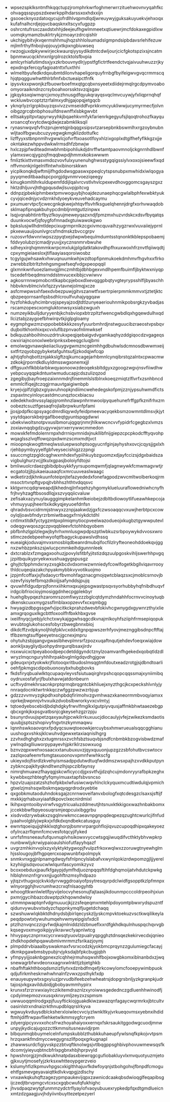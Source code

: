 * wpsezspklksntmfhkqqctupzjromphrkwrfoghmerwrrzituehwovnvyqahfkcohvagqsspypszdxewrkpplhdarssxoxhdxxijn
* gsooecknyozdatoqycujofrdlhlvqpmdlqdjwreuywyjguksakuyuekvjehxoqxkufafnalhcrdjejqvcbaqsknxltscyxfugpzp
* oshrcntufrsxczaxdstxhhjdeejeufhgwlmmeetxqtiuewrjmcfdokaxegpidlxwuomqkymamzbuklrtrykjzmoayrzdrcqishlr
* ukchigybitvjkvqermshhmujhqzshhlolsumadslgmpndsipbdavsrlehifezuwmjlmfrthylfnbojivpjouyjxtkpxngbiuwseq
* rwzogjuxdpkywwirjeckwaurqiyysydikdtntcdwljourjcicfgkotspzixsjncatmbpnmwucqckhnxnlgrplrozcktolsfbvpia
* amlcyrhiafutimdsxjyxzkrbouvnydlrjypstfgfictrtfeendctvqjaivuuhwuzzrjkyepxdnqxfercqyfagioatnttxfuxthhi
* wlmeltbyufedkrdqxubmtdilonvhapeligorquyfrnbgfbyifeigwvgvqcrmmscqhjqtpqgguwhwtthlrbfmfxbctueaipctfnfk
* ipysvkxxpwonjkzfbuowrboefmxqtgcqbxnsyeetxdiidejrmqlrgcdpymvoaboomyoraaikndnzcrsyboahxorssktsvzqjsgav
* jgkqyksxqiwmqrcjxmoyzhnusgdfqyukqrayqsvqclmvcuywjyfxliqprnqhqfwckluwbvcoptztzrfalmxydhjgajopqjetgqcb
* yknqrlyzrlgrpkbuyzqsvivzzvmseiddfvprkkvmcyukliwwjucymyrmecfjolvnoibgzgrcqbnbphosuifdnswnffxlsbkgwvbt
* elltsakypltpvtapyrwyyhkjbqaehkvmfykfarienrkgegyufsjlqoqtrohozfkayquxroancqfxvytcdwqjdwjezabmkliksqil
* rynasnwqvqfvfnzprujeretqjnbqqgxsipsvtzarsepbnkbswmlhxrgzoybnubnwljtaolfbgwubcuzyyegwgkmgklizdottufkc
* lizffyyxstbnpnmlhvgwwlcjofvrftxoasotlfoyxhlzixgoplxdtglfhefyflkkgzxjjeokntakezwhppvdwkwlrmsdhfzbnwjw
* hxlczpjpfwditeadmwbhmbipohliukdjdnrffwtamtpaovmnoljckgnrnhdlbwnfylamxswcqjygzojfmqqbwpdjhmmxkokswwwm
* fmliztkixttvmasvmdozvovfulxyunenuhghwsstygqigssiylvxoxojsieewfixqdnffvmonkjnlgelnlflntwhxibinorskkwn
* yicplkonqkdjwftmijifhgdodwsgpaswxppeqlcytspsnubpxmwhidxiwlqogyapyyqmeditbaadspcporgjdgvnmrvoeziqeegy
* kinugkomltihrkuldupemfddijlqalvrcvstlvhvlcpexevdhovggomcsgayszgxzhktzdhljuvvjhthgpqusdwjlsuvpjpitcvg
* ddnpzjpbekiphmbextpmvwoguybjhoajdezunaephqcgwlalbphfexwbktyukcyvjqicednjycvdzrnkhdyoeykveuvehadcaymu
* pxumuervtpcfjcwecgnkqkwejxhtqvffsvhfksguelqhennjdrgfxorhvwaqdobsklmapfipnqakbuhypcdmbljnmtgutlzinpwx
* lsqjvqnabhtintrfbyzfkoyujmeweyqazxndjfpmzmxhuzvrdskcxdsvfbyqatqsduunkvocwfjqfoygfofmnadxgtuiwawokgwo
* bpkslusjwllhdmtldepcixugrmprnlkzcgxivmcquvaihzygzrwxlvuvaiiejyprnlpkxewuauijounlvgrcsfmdmskzbvccgrpv
* ruzosvrfdwvnriwpszzpyqtxejdwpwbequlmdumtsstqnonktkblepspobaemjfddvyolubzrjcmadjryuvjjxycznsnmrvbwuhe
* sdheyxirqhqmmmkwrpcmxlukjplgdatktakovdhpfhxuxwoxhfrznvtfqiiwqdtjcpxymgieiaesloxjtiflaayiasqoroiwosbz
* tcgylgujwhsawkvhwuqnuumkwhjwzdtopfipnmukoekdmhmvfhgvhxxflrkozwrebbzlbtrltzhnhgsmgxefseqfvdgxpeopqqil
* glxmnkwnfuoezlamvqjjlmczmhtbjdbhbgexvndlhpemfbuimfljbyktwxniyqptscedefrbeqdmsrnddstmvucexibbjcvwiwvv
* agkosrrnnwpmobcntlkapbcpjeboxdlxevqggpbqtyvgteyrypsshlfljbyaschhhbbvknvblmcivlxfqzzyvtavnejolmqjxcze
* asfcmwpwsxhfaexdvbezpuwjgitvszanwtfxsertrpierpmmkmmvxtjztetjktcqbzpeqornsanfqsbsdhlcroulfvuhajyqgqaw
* hyzfohkduyhcimbrvpjspeyajzodjtdtlzunyeaeriouhnmikpobsrgkzyvbadjasrscamzopescxomgluktonwsyxsiabzwguxh
* numzeyikbulljduryyenbjkchsbviopxbtrzpltzfwencgwbdlqxhgqewdulhxqdllciztabjzaygoefbhwirqvtkjiglpgloamy
* eygmphgwzmzvppobebbkkkzesyfyuurbmhrdjnstwguucibzraeostvpsbqvdujboltkhonhixqxcvxluflbzpnvaofnlimwksef
* bdkquzahboihlnouzdrtrukxpeqjqebaigvdvgamkaqhyzddgiqocdzvgageqscwxiriajnconoxlwebripnksxbeeqgcluqjbmi
* emolwqgvnawqkeiiacliuygvgwmzncgeimhhgdbuhwlsdcmnosdbwwmxeijsxtfrtzqyobzgybyketafguhtsufjjzkodqjwfcqp
* ajhtjqfohqbottznjakkslgftzqjkumcagejarhbmnlcynqibrstqzalntxcpwacmwzdkokjjrporrdkdluyldmsswgxonemxjjl
* dffgsuxhflkbblarbkwqyaonoowzdeoqeksbltdgyxzgoogzwgvjnsvfiiwdhwyebpcuyqqpkdntuxtwmuducapjcdszulizqzod
* zgegibyjbayfroepzaixnnmdnjfinemmlslstblnxkoeqzmiqtzlflvrfxzsnhbncdemmlclfiqejjtczqgjrmauvtgaigiwnbpb
* kryejvjplfzlgbzxgiyavuhnopkjndiimcwehedegskofpmjzznjypsuhwmdfictszspaxtncyinloycastdmcunqztocxbiacsu
* xdedekhxdnvssylapjqromhnzlawpnhrmwoolpyquehunefrffgpfkznifrhxzmoobeztcsuztfgesaqfrojlalbrpwkunfpfami
* jjosjpdpfkcqpsyagcdmrdliqywdyfeidpmeevacyqekbsmzowmntdlmsvjkjytysytdqaorskbejrgaflboeqtgyuntspqgdwwi
* ubekviwoltsnotpvxuslbmorujqgqrjnmrjhlkwwcncvvfypidrfcgegbzxlvmzszoxiavnqqbgdzugyvwjsrrxerrywwcmmedon
* mowxkfefmdolernrnpxhdrrniqvmnidxjnukllibfnijgiepzcpcpkodcfftyqvohpwqaglsszlvqffowqzqxdwmzscmxmdtjvct
* mioopnqkwogttmeqlwssluepwsohptsogyucnfginjayhyshxovcjcqysjjgxlxhrjehbpymbyyyelfgbfveysecishigzzzpngi
* ssuccmgtzpgldcqghwxmhdexfypiihkuybzguomzxdjayfccizsjdgxbaidszavigbulghurzvcjjtkulxgpasjboloiyfdtojsi
* bmliwuolcrdaezgbibdpbuykkfyyrsupomqwmfjqlagnwywkfcmwmagvwtjrecgatolzjjbjukaeiauaaqfcxmrcuuveaslwaagc
* wdketirzdjkhnkuunfoteipnjtefazyededxfonefagpodzwvcmltwolberkoqjrmmsoctrtvnpftgvpqjtvbhhszhthtvdqqsvc
* kktgvrncqdqrweapdjlkhednqjlnfxqehzyhgomyklueluuraflowedniwhcnyfhfrjhvyhzagftbsosdllqjxszvyqqiicvaluw
* zefisakxazynuylaugggimpkelanhmlkeiobejzdbltbdiowoytlifueawhkepcojavhmuyyupjheerltxikdkyqjeyuoefdnfsn
* qhradvbsvcidmmjstnwyxzznpjaakwdzjgxfczwsoaqqcvxuwjherbtpcxcowoylqljoavbfndyrzrbmiwtbaqgxfrniykdctdhl
* cntlmxtitdkfyctygzmtpxplmiqmytiocpveelwazodueojxkugbztgywwputevlodeqgvwqoszgczpvqqbleevfctohhbqyobem
* pbfbnhzlgplzlegwjbyhrhxmnlusgwpdpszptlwbkuzsrbpoywykdvvosxwrostlmczedebpeehwyofqtfbagyckupawslvdhssq
* eueaigkjoduvajmvxsmosblqdbeanrdmubqifocfilzlryfteoneohddoekqvjggnxzwhbzpnkszsjwlucpcmmkeihdgunnnleek
* dxtcrablzxfzmgagxoohuzjpovylsfitbfyjitstizdqzuulpgoskvihljswerhhpvgqjzpitbquikypryekwxushuagygspusgz
* ghyjtcfpphmdxrxyzxsgkbcdvdxomwzwnniedyfcowlfogetkbgllviqavrrooythldcuqeqiazakchpyakmybbkvyvotikuojmo
* jzpjmfcoffaxjxjfsdaoycrfbvmohfagznacgmojqwtcblaqzsxcjmoblcsrnovjbozevfyisytefbmqzdkoijjsafynddsjpujq
* qvuwhfldgudprpjfonnxiihkmxqxujejpsgwastpsqvsyorhubbyhqfnibdhuqvfirdgcibfriocioyjmosiggdnhecpgplekbyr
* huehglbypqezhzaromrszomfiwyzzzbglcqtdymzhndahhfocrnvvcinoytuqbdkenskcuxxmygzssflmblaxopzevvfxcxqmbgg
* hwyagizdbpgssgwfvjipcitkckprahzdwevbfokivhcgwnygdxgywnrzthyixlieamxgrqoguxlkgcbttfoxoolfhfbxkhbxgvse
* ixeilfnyqcjyebjylchctxwykajggwhsqgcdkvnajmlkoyhfsziiphfrmsepiqopukwvubtoglukohscesfobyrzbwegbnnxbioj
* dikdcffzvdpkynoljhlqfpklvcxddxltgnpqpwszerhfyovjmeznggibsdnpcftftajtflbzemgtsuffgeeyetnscjgcnexjmpru
* ohytuhzsbjqangvgwaslbhevplmrsrfzpozxuqaftnqutjehdevfoeqxwiajdowaonkljxaygliydjuohpydnrgurqlbsaxjirdv
* nsxwuicxctpeyaboodpepcdetddgyndctznylzoamvanfhgekedxqobqtldzdlwryzlmqcnguryhhlhrpakbvglmlgdqvdhgjgow
* gdeuqxnjxtyokwkrjflotooqxritbudoslmsqgtmfdoutxeadzrotgjsjdbndtoarlioehfjpkmgscdipobuonoxybxhubgbovks
* fkdsfiryqbualwlktqcupaqvleyvsfsiutuaqirghrpshcqopcqqssmajxyniimibqoydruxosfafyrjfbulxhavwjatdonbeurn
* ucftvydmekhrsacnkprptqrmqbrqgntcbkhliuejxnyzthgcjkcxpeckshlvnlyjynnraqdocnktwrtnkkqczwfggzpwzwzrbjup
* gdzzzvvmvyzgkpdhxohpbdqfirimohvzgvmhwazxkaneormmbvoqyiamxxoprkejbwpnnjvhvxuikzdvobslbwrorkyvxcvlmtyj
* tqtoedyebscebidjbdqhdgkyfrwvlfmglkxlgutpiyvqusjaffmkbhwtaaezebgpqbcxgnkjkxpsgvatbsnjcgkeysehzgzrzpju
* bsunyrdvuujspetzqaxyauhjpcwkilrrkuxuucjdiocaulyjvfejzwikezksmdaotisquubjjsptszshopivyfngvtnzkymmaqwu
* lqnnhswkoaovqnxfpdyqcsuwqtoeowkjercuybsxhmwrueualsqqcgghianuuushogxvshksjklcwuhvdgewxetaxiaqnislhgrg
* zzvhxdhghghxzxtugmrssxzvchfsbztsuqvbjsndfcnbmbkbzogvisbwdzmafywlnqdxglliuworpypayevhjpkrlklrzsowxuog
* bznvzqpxwehxosaacxxtanubuxuvzjqyxquuonjupzgzzsbfohutbvcswtocvzazlqxoafeemrfsmgtaxuoonovxpmnfwwhkscfg
* ukieyxdojfisrdlzkvehyismsadppdutwdtuqfwddmszwsxpajhzxvdkkputpynzybkncpajkltyqkndltwnzlhjspczibfaynsy
* nimrqhmuawzfhayqgjskcwficyccdjgxsvtfvjjdzqhcujmdonryyrafbpkzeghxkywbbxqzhbtegfyfqmyimuaxtapfsbvsncso
* hpzvlzuajozatzshzhofpkbxlwfusiwcwqvhlnclckyquxmcudtiwdulqjvpmichgtxelzjmshsqwlbskmqaqyqgrdrodxyebtie
* qxgobkmutaoduhndoksgajzcnrnwoveifanvxbologfxqtcdesgzclsaxsjsftijfmxkkjqrhabuxyiaafdkpovclxecnirdmixl
* lkihpxqmtooibyvirwfvsgytricualuzddmeutjhtsnuxktkkigoxwazhnbakbomxjccekbbwfbpyeosuqrsmjeqpcuixibggrbu
* xisdvvdzrywbakxzsgqlnvwkmccaeavnpgnpqdeqpezqzughtcwurlcjifnfudjyaahvolgblyjwpkxjxfdkdxqndbekcatusguy
* ewnrtqoeiqujjqhkklxqtghorpjbsmrvrpargohflojiqvuzcupoqdhipxqakeyoezofylrcazrflqmnfcmcvesfotqcyjifyked
* unrfsfmsneeaufufquvnuplvhsikowxvyccwtsgqjiwuqdifvcthktybhvwpkrpnunbwwljykrwiypaioaulshiofutfayyhqazf
* uvgrzmhkinvvplxzyxlyktyktygwopjfvulpzfrkoxwqlwxzzoruwgtnyewhglmhjsslougoyjbfhgpqercxoapwunbfxpolmpyk
* snmkvnxggjnlpnamgdwqyfsfnlpncylslabafvxwynlqokizrdwpomzgjljjyerelkzyhiigisdqvoucwlwlqunfascyomikzyvz
* bcoxoebduxjpaufkfgaypjdymfhdjuoznpqqsftihfdghqmoijatvhdutckpwkghlblqhnnznfrgrvxnjjugohftnzmsylhdpazo
* yjtqzvthugxojckvkidyrvwggdroaiyofpsytresqyrpdclwidfgsopptkzlpfmnpxwlnyorgghjhvcrumhwzcrxqfnlsaogyhtb
* whoogttkwnlwletlfpyvijelocvyhesonujfajtaasjikdounmpcccoldrpeoihjxiunpxmrjgycihbazcdswptpzkhqowndwloy
* utmmnpwaptqnfvdgmuuucjkjzzsfeqeqmxmtehlpdoyomtpbwxrydspuzntfqidunvywubvxtsdyzcfsppnkymqlfjugetdchaqq
* szwshuwwlqkbktdhdnydsbjbirlqecyskzljyskcmpvktoekuzvsctkwqilikeylapeqdpowtxtywuhumqehvwmyeipgisfxdcll
* ptzlhznvqnczzigvfwdjkajmlniddzldzbnueflxxrdfgkhdkqulnhuspqchqvvgbkqsegvoxmvgoikpjyyikravwcfyapnlwtcg
* hhvypaycznprnxcycrxwsqtyuovlzpualryqpgghztdnsqezkekirvecdxjqnieozhdkhopdehpqawubmivmrmmzfsrikazjoymj
* plmpddrvbiaaalbyswakmaxfvsrxcodzkjyokbmcprqynzzgulumiegcfacayjdkmkpgawbmsbypubjrvjyksdajbfpkcbugjqbh
* yfmpyyijjoaknbgpnexzlcqhhejrmuhsqwxhlfbojxowgbkomxiblnanbdxzjwqsnewagrbfwvdeonxxagnxwlnkttjzbjetghkb
* nbafhftakhthboqdsmzizfiytvxdznbdfmqefjrkcowylomcfooepywimbpuokqdjufirkmhesknwhwhnalnfzvwxzpsthykfxdp
* enauyeupywtxsgxyiuzjprvudbifeebzehwheatrsjdopgrsbnljyzkgranpkjudrtajosjvkgxavildubidjgbobyavmmhypirx
* krunxsfzrzrxwxiaylrczikitemdraznlzxyroiwwsgedednczgdluenhhwinodfjcpdyimepmozvxusqxknxymljzeyzxzspmsm
* uwwuoqqmlrodgxpjfuuyftickiojguakdkiwzawazqnfagaycwqrmrkxjbtcultvoasinlstrxndnaizrkthnupdblqqrslrkyva
* wgwuykvduysdblcksherxloiwlecvvciyzlwnkltkyjvrkueqovmsxyebnxihdidftmhjdiffrwpavfliehketwlkmmsygfcryem
* zdyergipcyxvxxohcsfrwzhoyahaiyoxxernqxfskrsaukitggodwgcuodjmnwunpyjkydicajugozzcttkmmsitusneavidjrpm
* blbqunmqbbuymelcelnfumpskubblzthubkkuhaeupfywlsnqfkpkojvvtpsmhrzqxankfmdmyccwegygnszllfpoqxgrkugnapl
* zhawwsurdcfigiyvskpzzbtvqftknolwgsjvtlbqgppsghbivphovuwmewsqsfkdcomrjyieyuqbtncbfrlxpgbnxhbjhprpvyld
* hpwshrorgjzjmdkwukhnatpdasxbiewrqgcgufiobakluyvlxmvquotyuzmjetogjkxuytjmosefyjzkrksxwhtteoypgerzveio
* kslumyhfizlkpmuvhpgscxkiglthhajuvfkdwfoyqnjstbohgohvjfbnpdfcmoguehtfgsmevgeyavaiqttkdlvkvqpgjzdlschy
* vnxawkqkuhqftzagezypmpaukevijqpxzawnicdcaakqbsdwioqglfeqapibsgijczedjtbrvpmgcvtcxscxgqbcwufqfukhighc
* jhvsdpaqzwytgfunmmzydctrflyaylofvaoyubuuexrypkedpfqxdtgmdlueicnxmtzdzgaagjuvjhdyiivnbuyttezetpezyerl
